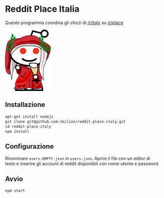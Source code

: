 # Reddit Place Italia
Questo programma coordina gli sforzi di [/r/italy](https://www.reddit.com/r/italy/) su [/r/place](https://www.reddit.com/r/place/)

![reddit italy logo](r_italy_logo.png)

## Installazione
```
apt-get install nodejs
git clone git@github.com:skilion/reddit-place-italy.git
cd reddit-place-italy
npm install
```

## Configurazione
Rinominare `users.EMPTY.json` in `users.json`.
Aprire il file con un editor di testo e inserire gli account di reddit disponibili con nome utente e password.

## Avvio
```
npm start
```
